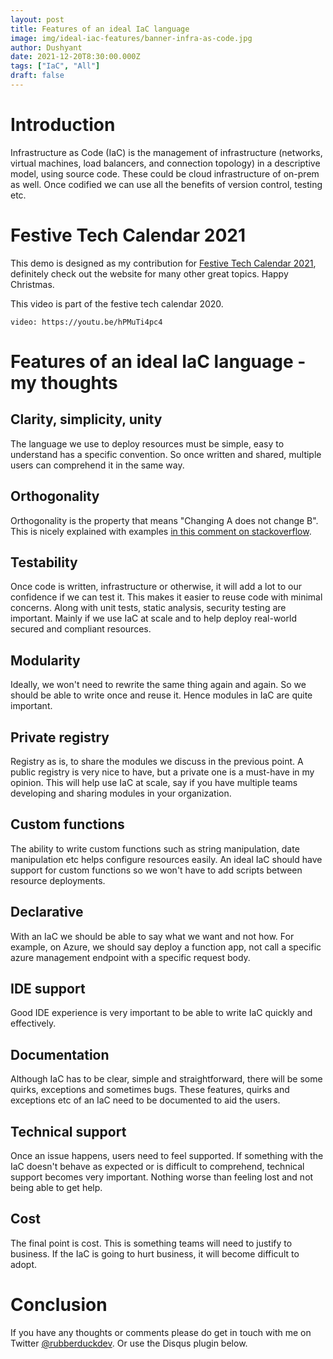 ```yaml
---
layout: post
title: Features of an ideal IaC language
image: img/ideal-iac-features/banner-infra-as-code.jpg
author: Dushyant
date: 2021-12-20T8:30:00.000Z
tags: ["IaC", "All"]
draft: false
---
```

# Introduction
Infrastructure as Code (IaC) is the management of infrastructure (networks, virtual machines, load balancers, and connection topology) in a descriptive model, using source code. These could be cloud infrastructure of on-prem as well. Once codified we can use all the benefits of version control, testing etc.

# Festive Tech Calendar 2021
This demo is designed as my contribution for [Festive Tech Calendar 2021](https://festivetechcalendar.com), definitely check out the website for many other great topics. Happy Christmas.

This video is part of the festive tech calendar 2020.

`video: https://youtu.be/hPMuTi4pc4`

# Features of an ideal IaC language - my thoughts
## Clarity, simplicity, unity
The language we use to deploy resources must be simple, easy to understand has a specific convention. So once written and shared, multiple users can comprehend it in the same way.
## Orthogonality
Orthogonality is the property that means "Changing A does not change B". This is nicely explained with examples [in this comment on stackoverflow](https://stackoverflow.com/a/1527430/1228479).
## Testability
Once code is written, infrastructure or otherwise, it will add a lot to our confidence if we can test it. This makes it easier to reuse code with minimal concerns. Along with unit tests, static analysis, security testing are important. Mainly if we use IaC at scale and to help deploy real-world secured and compliant resources.
## Modularity
Ideally, we won't need to rewrite the same thing again and again. So we should be able to write once and reuse it. Hence modules in IaC are quite important.
## Private registry
Registry as is, to share the modules we discuss in the previous point. A public registry is very nice to have, but a private one is a must-have in my opinion. This will help use IaC at scale, say if you have multiple teams developing and sharing modules in your organization.
## Custom functions
The ability to write custom functions such as string manipulation, date manipulation etc helps configure resources easily. An ideal IaC should have support for custom functions so we won't have to add scripts between resource deployments.
## Declarative
With an IaC we should be able to say what we want and not how. For example, on Azure, we should say deploy a function app, not call a specific azure management endpoint with a specific request body.
## IDE support
Good IDE experience is very important to be able to write IaC quickly and effectively.
## Documentation
Although IaC has to be clear, simple and straightforward, there will be some quirks, exceptions and sometimes bugs. These features, quirks and exceptions etc of an IaC need to be documented to aid the users.
## Technical support
Once an issue happens, users need to feel supported. If something with the IaC doesn't behave as expected or is difficult to comprehend, technical support becomes very important. Nothing worse than feeling lost and not being able to get help.
## Cost
The final point is cost. This is something teams will need to justify to business. If the IaC is going to hurt business, it will become difficult to adopt.


# Conclusion
If you have any thoughts or comments please do get in touch with me on Twitter [@rubberduckdev](https://twitter.com/rubberduckdev). Or use the Disqus plugin below.